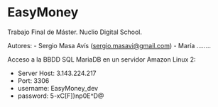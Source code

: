 # EasyMoney
Trabajo Final de Máster. Nuclio Digital School.

Autores:
    - Sergio Masa Avís (sergio.masavi@gmail.com)
    - María ........

Acceso a la BBDD SQL MariaDB en un servidor Amazon Linux 2:
- Server Host: 3.143.224.217
- Port: 3306
- username: EasyMoney_dev
- password: 5-xC[F]}np0E^D@
